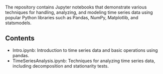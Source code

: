 The repository contains Jupyter notebooks that demonstrate various techniques for handling, analyzing, and modeling time series data using popular Python libraries such as Pandas, NumPy, Matplotlib, and statsmodels.

## Contents

- Intro.ipynb: Introduction to time series data and basic operations using pandas.
- TimeSeriesAnalysis.ipynb: Techniques for analyzing time series data, including decomposition and stationarity tests.

